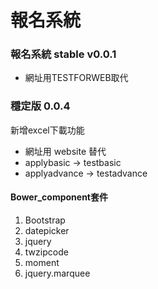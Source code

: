# 報名系統

### 報名系統 stable v0.0.1

- 網址用TESTFORWEB取代

### 穩定版 0.0.4
新增excel下載功能

- 網址用 website 替代
- applybasic -> testbasic
- applyadvance -> testadvance

#### Bower_component套件

1. Bootstrap
2. datepicker
3. jquery
4. twzipcode
5. moment
6. jquery.marquee
